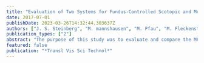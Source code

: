 ```yaml
---
title: "Evaluation of Two Systems for Fundus-Controlled Scotopic and Mesopic Perimetry in Eye with Age-Related Macular Degeneration"
date: 2017-07-01
publishDate: 2023-03-26T14:32:44.303637Z
authors: ["J. S. Steinberg", "M. mannshausen", "M. Pfau", "M. Fleckenstein", "R. P. Finger", "F. G. Holz", "S. Schmitz-Valckenberg"]
publication_types: ["2"]
abstract: "The purpose of this study was to evaluate and compare the MP-1S (Nidek Technologies, Padova, Italy) and the S-MAIA (CenterVue, Padova, Italy) for mesopic and scotopic fundus-controlled perimetry (FCP) in age-related macular degeneration (AMD). of the central macula was used. Examination time, fixation stability, and threshold values were analyzed. 4 dB of lowest threshold) was frequently reached by the MP-1S for mesopic testing (median 34 of 56 stimuli), while threshold values within the lower 4 dB of the dynamic range were occasionally found with the S-MAIA for scotopic testing (median 3 for cyan, median 2 for red). After correction of the stimulus intensity for the S-MAIA results, the median difference for all stimuli between both devices for mesopic testing was -2.0 dB (interquartile range [-4;0], range -14 to 6). The results indicate that robust testing of mesopic and scotopic function is feasible with both devices in patients with AMD, although both devices are susceptible to floor and ceiling effects. The interpretation and particularly the comparison of both scotopic and mesopic FCP results between the MP-1S and the S-MAIA in AMD eyes need to consider variable susceptibility of floor and ceiling effects. Further software updates are desirable as FCP captures visual functional loss that is not noted with best-corrected central visual acuity and is important for clinical trials in AMD."
featured: false
publication: "*Transl Vis Sci Technol*"
---
```


